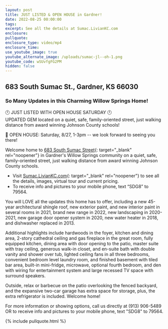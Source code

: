 ```yaml
---
layout: post
title: JUST LISTED & OPEN HOUSE in Gardner!
date: 2022-08-25 00:00:00
tags:
excerpt: See all the details at Sumac.LivianKC.com
enclosure:
pullquote:
enclosure_type: video/mp4
enclosure_time:
use_youtube_image: true
youtube_alternate_image: /uploads/sumac-jl--oh-1.png
youtube_code: wSUvfgFG2PM
hidden: false
---
```

## 683 South Sumac St., Gardner, KS 66030

### So Many Updates in this Charming Willow Springs Home\!

🕛 JUST LISTED WITH OPEN HOUSE SATURDAY 🕛&nbsp;<br>UPDATED GEM located on a quiet, safe, family-oriented street, just walking distance from award winning Johnson County schools\!

🎈 OPEN HOUSE: Saturday, 8/27, 1-3pm -- we look forward to seeing you there\!

Welcome home to [683 South Sumac Street](http://sumac.liviankc.com){: target="_blank" rel="noopener"} in Gardner's Willow Springs community on a quiet, safe, family-oriented street, just walking distance from award winning Johnson County schools.

* Visit&nbsp;[Sumac.LivianKC.com](http://sumac.liviankc.com){: target="_blank" rel="noopener"}&nbsp;to see all the details, images, virtual tour and current pricing.
* To receive info and pictures to your mobile phone, text “SDG8” to 79564.

You will LOVE all the updates this home has to offer, including a new 45-year architectural shingle roof, new exterior paint, and new interior paint in several rooms in 2021, brand new range in 2022, new landscaping in 2020-2021, new garage door opener system in 2020, new water heater in 2018, and dishwasher replaced in 2013.

Additional highlights include hardwoods in the foyer, kitchen and dining area, 2-story cathedral ceiling and gas fireplace in the great room, fully equipped kitchen, dining area with door opening to the patio, master suite with tray ceiling, generous walk-in closet, and en-suite bath with double vanity and shower over tub, lighted ceiling fans in all three bedrooms, convenient bedroom level laundry room, and finished basement with tiled bar area, built-in mini-fridge, microwave, optional fourth bedroom, and den with wiring for entertainment system and large recessed TV space with surround speakers.

Outside, relax or barbecue on the patio overlooking the fenced backyard, and the expansive two-car garage has extra space for storage, plus, the extra refrigerator is included. Welcome home\!

For more information or showing options, call us directly at (913) 906-5489 OR to receive info and pictures to your mobile phone, text "SDG8" to 79564.

{% include pullquote.html %}
